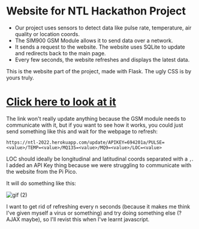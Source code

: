 
# Website for NTL Hackathon Project

 
- Our project uses sensors to detect data like pulse rate, temperature, air quality or location coords. 
- The SIM900 GSM Module allows it to send data over a network. 
- It sends a request to the website. The website uses SQLite to update and redirects back to the main page.
- Every few seconds, the website refreshes and displays the latest data.

This is the website part of the project, made with Flask. The ugly CSS is by yours truly. 

# [Click here to look at it](https://ntl-2022.herokuapp.com/)
The link won't really update anything because the GSM module needs to communicate with it, but if you want to see how it works, you could just send something like this and wait for the webpage to refresh:

   ```https://ntl-2022.herokuapp.com/update/APIKEY=694201a/PULSE=<value>/TEMP=<value>/MQ135=<value>/MQ9=<value>/LOC=<value>```
   
   LOC should ideally be longitudinal and latitudinal coords separated with a  `,`. I added an API Key thing because we were struggling to communicate with the website from the Pi Pico.
   
 It will do something like this:

![gif (2)](https://user-images.githubusercontent.com/62711442/156856257-37620cdd-dbad-490d-a924-64e1daa21c03.gif)

I  want to get rid of refreshing every n seconds (because it makes me think I've given myself a virus or something) and try doing something else (? AJAX maybe), so I'll revist this when I've learnt javascript.

